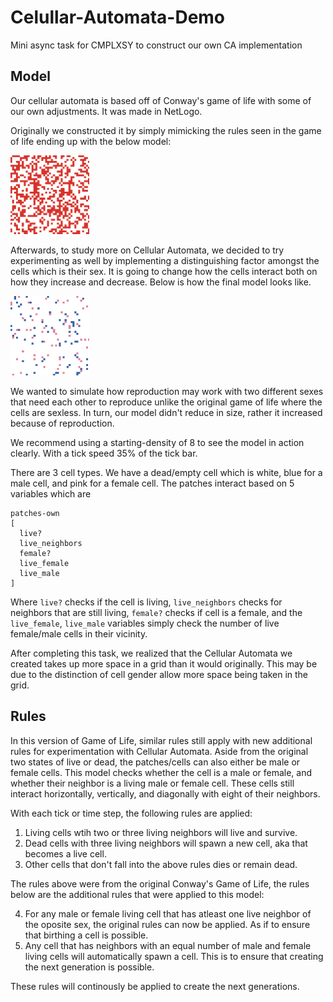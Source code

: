 # Celullar-Automata-Demo
 Mini async task for CMPLXSY to construct our own CA implementation

## Model
Our cellular automata is based off of Conway's game of life with some of our own adjustments. It was made in NetLogo. 

Originally we constructed it by simply mimicking the rules seen in the game of life ending up with the below model:

<a align="center" href="https://github.com/erik-lance/Celullar-Automata-Demo/blob/master/img/ca_ver_1.gif"><img src="https://github.com/erik-lance/Celullar-Automata-Demo/blob/master/img/ca_ver_1.gif" width=25% height=25%></a>

Afterwards, to study more on Cellular Automata, we decided to try experimenting as well by implementing a distinguishing factor amongst the cells which is their sex. It is going to change how the cells interact both on how they increase and decrease. Below is how the final model looks like.

<a align="center" href="https://github.com/erik-lance/Celullar-Automata-Demo/blob/master/img/ca_ver_2.gif"><img src="https://github.com/erik-lance/Celullar-Automata-Demo/blob/master/img/ca_ver_2.gif" width=25% height=25%></a>

We wanted to simulate how reproduction may work with two different sexes that need each other to reproduce unlike the original game of life where the cells are sexless. In turn, our model didn't reduce in size, rather it increased because of reproduction.

We recommend using a starting-density of 8 to see the model in action clearly. With a tick speed 35% of the tick bar.

There are 3 cell types. We have a dead/empty cell which is white, blue for a male cell, and pink for a female cell. The patches interact based on 5 variables which are

```
patches-own
[
  live?
  live_neighbors
  female?
  live_female
  live_male
]
```

Where `live?` checks if the cell is living, `live_neighbors` checks for neighbors that are still living, `female?` checks if cell is a female, and the `live_female`, `live_male` variables simply check the number of live female/male cells in their vicinity.

After completing this task, we realized that the Cellular Automata we created takes up more space in a grid than it would originally. This may be due to the distinction of cell gender allow more space being taken in the grid.

## Rules
In this version of Game of Life, similar rules still apply with new additional rules for experimentation with Cellular Automata. Aside from the original two states of live or dead, the patches/cells can also either be male or female cells. This model checks whether the cell is a male or female, and whether their neighbor is a living male or female cell. These cells still interact horizontally, vertically, and diagonally with eight of their neighbors.

With each tick or time step, the following rules are applied:

1. Living cells wtih two or three living neighbors will live and survive.
2. Dead cells with three living neighbors will spawn a new cell, aka that becomes a live cell.
3. Other cells that don't fall into the above rules dies or remain dead.

The rules above were from the original Conway's Game of Life, the rules below are the additional rules that were applied to this model:

4. For any male or female living cell that has atleast one live neighbor of the oposite sex, the original rules can now be applied. As if to ensure that birthing a cell is possible.
5. Any cell that has neighbors with an equal number of male and female living cells will automatically spawn a cell. This is to ensure that creating the next generation is possible.

These rules will continously be applied to create the next generations.

